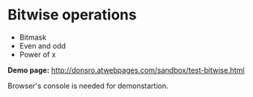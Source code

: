 # Bitwise operations

 - Bitmask
 - Even and odd
 - Power of x
 
**Demo page:** http://donsro.atwebpages.com/sandbox/test-bitwise.html

Browser's console is needed for demonstartion.

